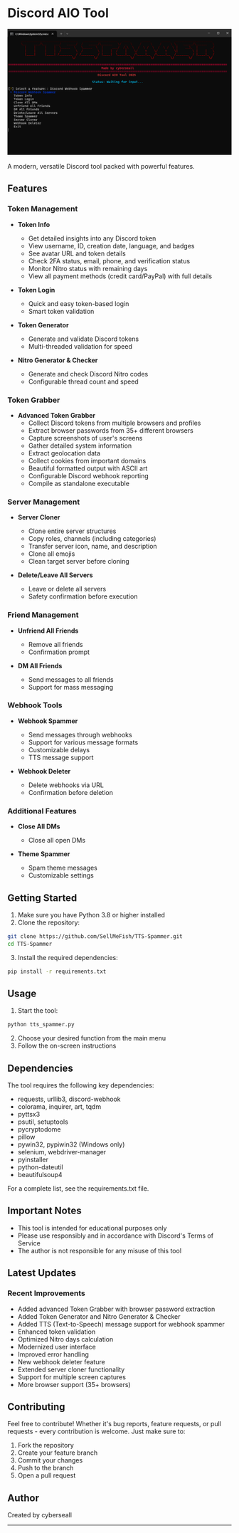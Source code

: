 # Discord AIO Tool

![Preview](spammer.png)

A modern, versatile Discord tool packed with powerful features.

##  Features

### Token Management
- **Token Info**
  - Get detailed insights into any Discord token
  - View username, ID, creation date, language, and badges
  - See avatar URL and token details
  - Check 2FA status, email, phone, and verification status
  - Monitor Nitro status with remaining days
  - View all payment methods (credit card/PayPal) with full details

- **Token Login**
  - Quick and easy token-based login
  - Smart token validation

- **Token Generator**
  - Generate and validate Discord tokens
  - Multi-threaded validation for speed

- **Nitro Generator & Checker**
  - Generate and check Discord Nitro codes
  - Configurable thread count and speed

### Token Grabber
- **Advanced Token Grabber**
  - Collect Discord tokens from multiple browsers and profiles
  - Extract browser passwords from 35+ different browsers
  - Capture screenshots of user's screens
  - Gather detailed system information
  - Extract geolocation data
  - Collect cookies from important domains
  - Beautiful formatted output with ASCII art
  - Configurable Discord webhook reporting
  - Compile as standalone executable

### Server Management
- **Server Cloner**
  - Clone entire server structures
  - Copy roles, channels (including categories)
  - Transfer server icon, name, and description
  - Clone all emojis
  - Clean target server before cloning

- **Delete/Leave All Servers**
  - Leave or delete all servers
  - Safety confirmation before execution

### Friend Management
- **Unfriend All Friends**
  - Remove all friends
  - Confirmation prompt

- **DM All Friends**
  - Send messages to all friends
  - Support for mass messaging

### Webhook Tools
- **Webhook Spammer**
  - Send messages through webhooks
  - Support for various message formats
  - Customizable delays
  - TTS message support

- **Webhook Deleter**
  - Delete webhooks via URL
  - Confirmation before deletion

### Additional Features
- **Close All DMs**
  - Close all open DMs

- **Theme Spammer**
  - Spam theme messages
  - Customizable settings

##  Getting Started

1. Make sure you have Python 3.8 or higher installed
2. Clone the repository:
```bash
git clone https://github.com/SellMeFish/TTS-Spammer.git
cd TTS-Spammer
```

3. Install the required dependencies:
```bash
pip install -r requirements.txt
```

##  Usage

1. Start the tool:
```bash
python tts_spammer.py
```

2. Choose your desired function from the main menu
3. Follow the on-screen instructions

##  Dependencies

The tool requires the following key dependencies:
- requests, urllib3, discord-webhook
- colorama, inquirer, art, tqdm
- pyttsx3
- psutil, setuptools
- pycryptodome
- pillow
- pywin32, pypiwin32 (Windows only)
- selenium, webdriver-manager
- pyinstaller
- python-dateutil
- beautifulsoup4

For a complete list, see the requirements.txt file.

##  Important Notes

- This tool is intended for educational purposes only
- Please use responsibly and in accordance with Discord's Terms of Service
- The author is not responsible for any misuse of this tool

##  Latest Updates

### Recent Improvements
- Added advanced Token Grabber with browser password extraction
- Added Token Generator and Nitro Generator & Checker
- Added TTS (Text-to-Speech) message support for webhook spammer
- Enhanced token validation
- Optimized Nitro days calculation
- Modernized user interface
- Improved error handling
- New webhook deleter feature
- Extended server cloner functionality
- Support for multiple screen captures
- More browser support (35+ browsers)

##  Contributing

Feel free to contribute! Whether it's bug reports, feature requests, or pull requests - every contribution is welcome. Just make sure to:
1. Fork the repository
2. Create your feature branch
3. Commit your changes
4. Push to the branch
5. Open a pull request

##  Author

Created by cyberseall

---
